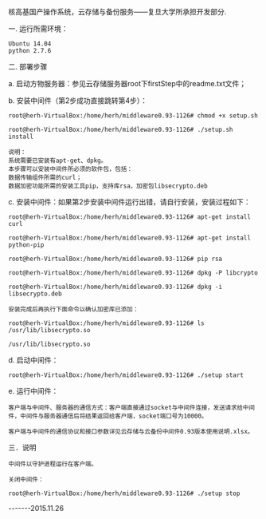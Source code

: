 核高基国产操作系统，云存储与备份服务——复旦大学所承担开发部分.

一. 运行所需环境：

    Ubuntu 14.04
    python 2.7.6


二. 部署步骤

a. 启动方物服务器：参见云存储服务器root下firstStep中的readme.txt文件；

b. 安装中间件（第2步成功直接跳转第4步）：

    root@herh-VirtualBox:/home/herh/middleware0.93-1126# chmod +x setup.sh

    root@herh-VirtualBox:/home/herh/middleware0.93-1126# ./setup.sh install
  
    说明：
    系统需要已安装有apt-get、dpkg。
    本步骤可以安装中间件所必须的软件包，包括：
    数据传输组件所需的curl；
    数据加密功能所需的安装工具pip，支持库rsa，加密包libsecrypto.deb

c. 安装中间件：如果第2步安装中间件运行出错，请自行安装，安装过程如下：

    root@herh-VirtualBox:/home/herh/middleware0.93-1126# apt-get install curl

    root@herh-VirtualBox:/home/herh/middleware0.93-1126# apt-get install python-pip

    root@herh-VirtualBox:/home/herh/middleware0.93-1126# pip rsa

    root@herh-VirtualBox:/home/herh/middleware0.93-1126# dpkg -P libcrypto

    root@herh-VirtualBox:/home/herh/middleware0.93-1126# dpkg -i libsecrypto.deb

    安装完成后再执行下面命令以确认加密库已添加：

    root@herh-VirtualBox:/home/herh/middleware0.93-1126# ls /usr/lib/libsecrypto.so

    /usr/lib/libsecrypto.so

d. 启动中间件：

    root@herh-VirtualBox:/home/herh/middleware0.93-1126# ./setup start

e. 运行中间件：

    客户端与中间件、服务器的通信方式：客户端直接通过socket与中间件连接，发送请求给中间件，中间件与服务器通信后将结果返回给客户端，socket端口号为10000。

    客户端与中间件的通信协议和接口参数详见云存储与云备份中间件0.93版本使用说明.xlsx。

三．说明

    中间件以守护进程运行在客户端。

    关闭中间件：

    root@herh-VirtualBox:/home/herh/middleware0.93-1126# ./setup stop


	

-------2015.11.26



